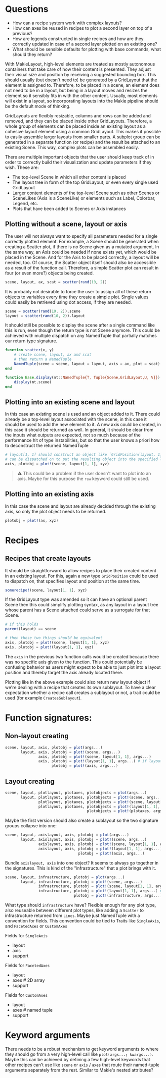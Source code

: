 # Questions
- How can a recipe system work with complex layouts?
- How can axes be reused in recipes to plot a second layer on top of a previous?
- How are legends constructed in single recipes and how are they correctly updated in case of a second layer plotted on an existing one?
- What should be sensible defaults for plotting with base commands, what should they return?

With MakieLayout, high-level elements are treated as mostly autonomous containers
that take care of how their content is presented. They adjust their visual size and position
by receiving a suggested bounding box. This should usually (but doesn't need to)
be generated by a GridLayout that the element is assigned to. Therefore, to be placed
in a scene, an element does not need to be in a layout, but being in a layout moves
and resizes the element so it sensibly fits in with the other content. Usually, most
elements will exist in a layout, so incorporating layouts into the Makie pipeline
should be the default mode of thinking.

GridLayouts are flexibly resizable, columns and rows can be added and removed,
and they can be placed inside other GridLayouts. Therefore, a whole group of
elements can be placed inside an existing layout as a cohesive layout element using
a common GridLayout. This makes it possible to easily assemble larger layouts from
smaller parts. A subplot group can be generated in a separate function (or recipe)
and the result be attached to an existing Scene. This way, complex plots can be assembled
easily.

There are multiple important objects that the user should keep track of in order
to correctly build their visualization and update parameters if they wish. These are:

- The top-level Scene in which all other content is placed
- The layout tree in form of the top GridLayout, or even every single used GridLayout
- Larger content elements of the top-level Scene such as other Scenes or SceneLikes
(Axis is a SceneLike) or elements such as Label, Colorbar, Legend, etc.
- Plots that have been added to Scenes or Axis instances

## Plotting without a scene, layout or axis

The user will not always want to specify all parameters needed for a single correctly
plotted element. For example, a Scene should be generated when creating a Scatter
plot, if there is no Scene given as a mutated argument. In the same way, an Axis
could be needed if none exists yet, which would be placed in the Scene. And for
the Axis to be placed correctly, a layout will be needed, too. Of course, the Scatter
object itself should also be accessible as a result of the function call.
Therefore, a simple Scatter plot can result in four (or even more?) objects being created.

```julia
scene, layout, ax, scat = scatter(rand(10, 2))
```

It is probably not desirable to force the user to assign all of these return objects to variables
every time they create a simple plot. Single values could easily be retrieved using
dot access, if they are needed.

```julia
scene = scatter(rand(10, 2)).scene
layout = scatter(rand(10, 2)).layout
```

It should still be possible to display the scene after a single command like this
is run, even though the return type is not Scene anymore. This could be achieved with
multiple dispatch on any NamedTuple that partially matches our return type signature.

```julia
function scatter(x, y)
    # create scene, layout, ax and scat
    # then return a NamedTuple
    NamedTuple(scene = scene, layout = layout, axis = ax, plot = scat)
end

function Base.display(nt::NamedTuple{T, Tuple{Scene,GridLayout,U, V}}) where {T, U, V}
    display(nt.scene)
end
```

## Plotting into an existing scene and layout

In this case an existing scene is used and an object added to it. There could already
be a top-level layout associated with the scene, in this case it should be used
to add the new element to it. A new axis could be created, in this case it should
be returned as well. In general, it should be clear from the inputs what outputs
are expected, not so much because of the performance hit of type instabilities, but
so that the user knows a priori how to deconstruct the returned NamedTuple

```julia
# layout[1, 1] should construct an object like `GridPosition(layout, 1, 1)` so it
# can be dispatched on to put the resulting object into the specified layout position.
axis, plotobj = plot!(scene, layout[1, 1], xyz)
```
> ⚠️ This could be a problem if the user doesn't want to plot into an axis. Maybe for this purpose the `raw` keyword could still be used.

## Plotting into an existing axis

In this case the scene and layout are already decided through the existing axis,
so only the plot object needs to be returned.

```julia
plotobj = plot!(ax, xyz)
```

# Recipes

## Recipes that create layouts

It should be straightforward to allow recipes to place their created content
in an existing layout. For this, again a new type `GridPosition` could be used to
dispatch on, that specifies layout and position at the same time.

```julia
somerecipe!(scene, layout[1, 1], xyz)
```

If the GridLayout type was amended so it can have an optional parent Scene then
this could simplify plotting syntax, as any layout in a layout tree whose parent
has a Scene attached could serve as a surrogate for that Scene.

```julia
# if this holds
parent(layout) == scene

# then these two things should be equivalent
axis, plotobj = plot!(scene, layout[1, 1], xyz)
axis, plotobj = plot!(layout[1, 1], xyz)
```

The `axis` in the previous two function calls would be created because there was
no specific axis given to the function. This could potentially be confusing behavior
as users might expect to be able to just plot into a layout position and thereby
target the axis already located there.

Plotting like in the above example could also return new layout object if we're dealing
with a recipe that creates its own sublayout. To have a clear expectation whether a
recipe call creates a sublayout or not, a trait could be used (for example `CreatesSublayout`).





# Function signatures:

## Non-layout creating

```julia
scene, layout, axis, plotobj = plot(args...)
       layout, axis, plotobj = plot!(scene, args...)
               axis, plotobj = plot!(scene, layout[1, 1], args...)
               axis, plotobj = plot!(layout[1, 1], args...) # if layout has scene connected
                     plotobj = plot!(axis, args...)
```

## Layout creating

```julia
scene, layout, plotlayout, plotaxes, plotobjects = plot(args...)
       layout, plotlayout, plotaxes, plotobjects = plot!(scene, args...)
               plotlayout, plotaxes, plotobjects = plot!(scene, layout[1, 1], args...)
               plotlayout, plotaxes, plotobjects = plot!(layout[1, 1], args...) # if layout has scene connected
                                     plotobjects = plot!(plotaxes, args...)
```

Maybe the first version should also create a sublayout so the two signature groups collapse into one:

```julia
scene, layout, axislayout, axis, plotobj = plot(args...)
       layout, axislayout, axis, plotobj = plot!(scene, args...)
               axislayout, axis, plotobj = plot!(scene, layout[1, 1], args...)
               axislayout, axis, plotobj = plot!(layout[1, 1], args...) # if layout has scene connected
                                 plotobj = plot!(axis, args...)
```

Bundle `axislayout, axis` into one object? It seems to always go together in the signatures.
This is kind of the "infrastructure" that a plot brings with it.

```julia
scene, layout, infrastructure, plotobj = plot(args...)
       layout, infrastructure, plotobj = plot!(scene, args...)
               infrastructure, plotobj = plot!(scene, layout[1, 1], args...)
               infrastructure, plotobj = plot!(layout[1, 1], args...) # if layout has scene connected
                               plotobj = plot!(infrastructure, args...)
```

What type should `infrastructure` have? Flexible enough for any plot type, also reuseable between different plot types, like adding a `Scatter` to infrastructure returned from `Lines`.
Maybe just NamedTuple with a convention for fields.
This convention could be tied to Traits like `SingleAxis`, and `FacetedAxes` or `CustomAxes`

Fields for `SingleAxis`
- layout
- axis
- support

Fields for `FacetedAxes`
- layout
- axes # 2D array
- support

Fields for `CustomAxes`
- layout
- axes # named tuple
- support


# Keyword arguments

There needs to be a robust mechanism to get keyword arguments to where they should go from a very high-level call
like `plot(args...; kwargs...)`.
Maybe this can be achieved by defining a few high-level keywords that other recipes can't use like `scene` or `axis` / `axes` that route their named-tuple arguments separately from the rest.
Similar to Makie's nested attributes?

